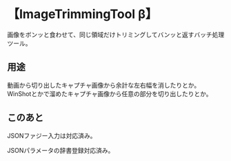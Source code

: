 # 【ImageTrimmingTool β】

画像をボンッと食わせて、同じ領域だけトリミングしてバンッと返すバッチ処理ツール。

## 用途

動画から切り出したキャプチャ画像から余計な左右幅を消したりとか。  
WinShotとかで溜めたキャプチャ画像から任意の部分を切り出したりとか。

## このあと

JSONファジー入力は対応済み。

JSONパラメータの辞書登録対応済み。
